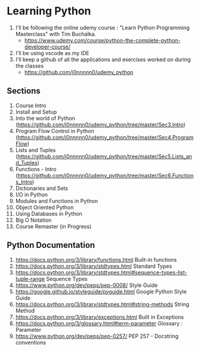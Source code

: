 
# Learning Python

1. I'll be following the online udemy course : "Learn Python Programming Masterclass" with Tim Buchalka.
    - https://www.udemy.com/course/python-the-complete-python-developer-course/
2. I'll be using vscode as my IDE
3. I'll keep a github of all the applications and exercises worked on during the classes
    - https://github.com/j0nnnnn0/udemy_python

## Sections
1. Course Intro
2. Install and Setup
3. Into the world of Python (https://github.com/j0nnnnn0/udemy_python/tree/master/Sec3.Intro)
4. Program Flow Control in Python (https://github.com/j0nnnnn0/udemy_python/tree/master/Sec4.ProgramFlow)
5. Lists and Tuples (https://github.com/j0nnnnn0/udemy_python/tree/master/Sec5.Lists_and_Tuples)
6. Functions - Intro (https://github.com/j0nnnnn0/udemy_python/tree/master/Sec6.Functions_Intro)
7. Dictionaries and Sets
8. I/O in Python
9. Modules and Functions in Python
10. Object Oriented Python
11. Using Databases in Python
12. Big O Notation
14. Course Remaster (in Progress)

## Python Documentation
1. https://docs.python.org/3/library/functions.html Built-in functions
2. https://docs.python.org/3/library/stdtypes.html Standard Types
3. https://docs.python.org/3/library/stdtypes.html#sequence-types-list-tuple-range Sequence Types
4. https://www.python.org/dev/peps/pep-0008/ Style Guide
5. https://google.github.io/styleguide/pyguide.html Google Python Style Guide
6. https://docs.python.org/3/library/stdtypes.html#string-methods String Method
7. https://docs.python.org/3/library/exceptions.html Built in Exceptions
8. https://docs.python.org/3/glossary.html#term-parameter Glossary : Parameter
9. https://www.python.org/dev/peps/pep-0257/ PEP 257 - Docstring conventions